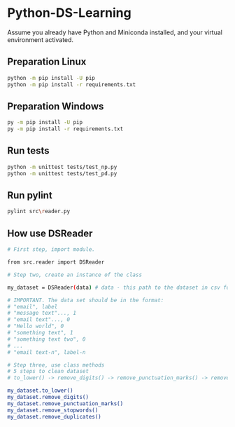 # Python-DS-Learning
 
Assume you already have Python and Miniconda installed, and your virtual environment activated.
## Preparation Linux

```bash
python -m pip install -U pip
python -m pip install -r requirements.txt
```

## Preparation Windows

```bash
py -m pip install -U pip
py -m pip install -r requirements.txt
```

## Run tests
```bash
python -m unittest tests/test_np.py
python -m unittest tests/test_pd.py
```
## Run pylint
```bash
pylint src\reader.py
```

## How use DSReader
```bash
# First step, import module.

from src.reader import DSReader

# Step two, create an instance of the class

my_dataset = DSReader(data) # data - this path to the dataset in csv format

# IMPORTANT. The data set should be in the format:
# "email", label
# "message text"..., 1
# "email text"..., 0
# "Hello world", 0
# "something text", 1
# "something text two", 0
# ...
# "email text-n", label-n

# Step three, use class methods
# 5 steps to clean dataset
# to_lower() -> remove_digits() -> remove_punctuation_marks() -> remove_stopwords() -> remove_duplicates()

my_dataset.to_lower()
my_dataset.remove_digits()
my_dataset.remove_punctuation_marks()
my_dataset.remove_stopwords()
my_dataset.remove_duplicates()

```
